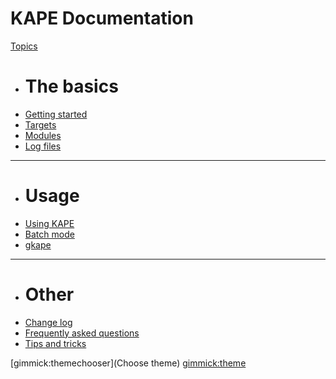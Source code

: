 # KAPE Documentation

[Topics]()

  * # The basics
  * [Getting started](Pages\2.-Getting-started.md)
  * [Targets](Pages\2.1-Targets.md)
  * [Modules](Pages\2.2-Modules.md)
  * [Log files](Pages\4.-Log-files.md)
  - - - -
  * # Usage
  * [Using KAPE](Pages\3.-Using-KAPE.md)
  * [Batch mode](Pages\3.1-Batch-mode.md)
  * [gkape](Pages\5.-gkape.md)
  - - - -
  * # Other
  * [Change log](Pages\0.-Changelog.md)
  * [Frequently asked questions](Pages\50-Frequently-asked-questions.md)
  * [Tips and tricks](Pages\60-Tips-and-tricks.md)

[gimmick:themechooser](Choose theme)
[gimmick:theme](flatly)
